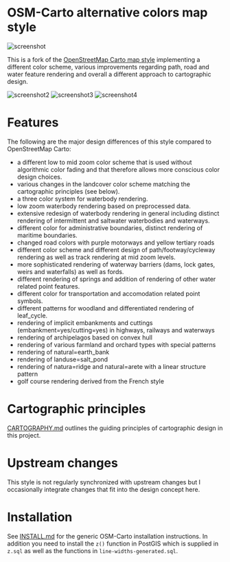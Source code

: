 # OSM-Carto alternative colors map style

![screenshot](https://raw.github.com/imagico/osm-carto-alternative-colors/master/preview.png)

This is a fork of the [OpenStreetMap Carto map style](https://github.com/gravitystorm/openstreetmap-carto/)
implementing a different color scheme, various improvements regarding path, road and water feature rendering
and overall a different approach to cartographic design.

![screenshot2](https://raw.github.com/imagico/osm-carto-alternative-colors/master/preview2.png)
![screenshot3](https://raw.github.com/imagico/osm-carto-alternative-colors/master/preview3.png)
![screenshot4](https://raw.github.com/imagico/osm-carto-alternative-colors/master/preview4.png)

# Features

The following are the major design differences of this style compared to OpenStreetMap Carto:

* a different low to mid zoom color scheme that is used without algorithmic color fading and that therefore
allows more conscious color design choices.
* various changes in the landcover color scheme matching the cartographic principles (see below).
* a three color system for waterbody rendering.
* low zoom waterbody rendering based on preprocessed data.
* extensive redesign of waterbody rendering in general including distinct rendering of intermittent and 
saltwater waterbodies and waterways.
* different color for administrative boundaries, distinct rendering of maritime boundaries.
* changed road colors with purple motorways and yellow tertiary roads
* different color scheme and different design of path/footway/cycleway rendering as well as track rendering 
at mid zoom levels.
* more sophisticated rendering of waterway barriers (dams, lock gates, weirs and waterfalls) as well as fords.
* different rendering of springs and addition of rendering of other water related point features.
* different color for transportation and accomodation related point symbols.
* different patterns for woodland and differentiated rendering of leaf_cycle.
* rendering of implicit embankments and cuttings (embankment=yes/cutting=yes) in highways, railways and waterways
* rendering of archipelagos based on convex hull
* rendering of various farmland and orchard types with special patterns
* rendering of natural=earth_bank
* rendering of landuse=salt_pond
* rendering of natura=ridge and natural=arete with a linear structure pattern
* golf course rendering derived from the French style

# Cartographic principles

[CARTOGRAPHY.md](CARTOGRAPHY.md) outlines the guiding principles of cartographic design in this project.

# Upstream changes

This style is not regularly synchronized with upstream changes but I occasionally integrate changes that
fit into the design concept here.

# Installation

See [INSTALL.md](INSTALL.md) for the generic OSM-Carto installation instructions.  In addition you need to 
install the `z()` function in PostGIS which is supplied in `z.sql` as well as the functions in 
`line-widths-generated.sql`.

